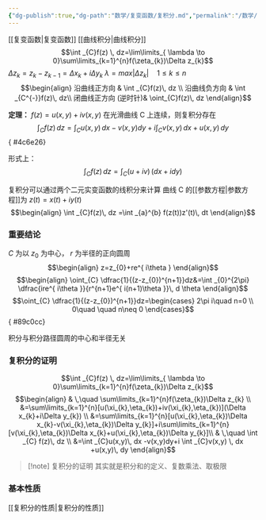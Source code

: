 ```yaml
---
{"dg-publish":true,"dg-path":"数学/复变函数/复积分.md","permalink":"/数学/复变函数/复积分/","noteIcon":"","created":"2024-04-16T13:01:27.469+08:00","updated":"2024-04-21T13:51:52.612+08:00"}
---
```


[[复变函数\|复变函数]]  [[曲线积分\|曲线积分]]   
$$\int _{C}f(z) \, dz=\lim\limits_{ \lambda \to 0}\sum\limits_{k=1}^{n}f(\zeta_{k})\Delta z_{k}$$
$\Delta z_{k}=z_{k}-z_{k-1}=\Delta x_{k}+i\Delta y_{k}$
$\lambda=max|\Delta z_{k}|\quad 1\leq k\leq n$
$$\begin{align}
沿曲线正方向 &  \int  _{C}f(z)\, dz  \\
沿曲线负方向  & \int  _{C^{-}}f(z)\, dz\\
闭曲线正方向 (逆时针)& \oint_{C}f(z)\, dz 
\end{align}$$

**定理：**
$f(z)=u(x,y)+iv(x,y)$ 在光滑曲线 C 上连续，则复积分存在
$$
\int _{C} f(z)\, dz=\int _{C}u(x,y)\, dx -v(x,y)dy+i \int _{C}v(x,y) \, dx +u(x,y)\, dy
$$
{ #4c6e26}


形式上：
$$
\int _{C}^{} f(z)\, dz=\int _{C}^{} (u+iv)\, (dx+idy)  
$$

复积分可以通过两个二元实变函数的线积分来计算
曲线 C 的[[参数方程\|参数方程]]为
$z(t)=x(t)+iy(t)$
$$\begin{align}
\int  _{C}f(z)\, dz =\int _{a}^{b} f(z(t))z'(t)\, dt 
\end{align}$$

### 重要结论
$C$ 为以 $z_{0}$ 为中心， $r$ 为半径的正向圆周
$$\begin{align}
z=z_{0}+re^{ i\theta }
\end{align}$$
$$\begin{align} 
\oint_{C} \dfrac{1}{(z-z_{0})^{n+1}}dz&=\int _{0}^{2\pi} \dfrac{ire^{ i\theta }}{r^{n+1}e^{ i(n+1)\theta }}\, d \theta
\end{align}$$
$$\oint_{C} \dfrac{1}{(z-z_{0})^{n+1}}dz=\begin{cases}
2\pi i\quad n=0 \\
0\quad \quad n\neq 0
\end{cases}$$
{ #89c0cc}


积分与积分路径圆周的中心和半径无关

### 复积分的证明
$$\int _{C}f(z) \, dz=\lim\limits_{ \lambda \to 0}\sum\limits_{k=1}^{n}f(\zeta_{k})\Delta z_{k}$$
$$\begin{align}
 & \,\quad \sum\limits_{k=1}^{n}f(\zeta_{k})\Delta z_{k} \\
&=\sum\limits_{k=1}^{n}[u(\xi_{k},\eta_{k})+iv(\xi_{k},\eta_{k})](\Delta x_{k}+i\Delta y_{k}) \\
&=\sum\limits_{k=1}^{n}[u(\xi_{k},\eta_{k})\Delta x_{k}-v(\xi_{k},\eta_{k})\Delta y_{k}]+i\sum\limits_{k=1}^{n}[v(\xi_{k},\eta_{k})\Delta x_{k}+u(\xi_{k},\eta_{k})\Delta y_{k}]\\ 
& \,\quad \int _{C} f(z)\, dz \\
&=\int _{C}u(x,y)\, dx -v(x,y)dy+i \int _{C}v(x,y) \, dx +u(x,y)\, dy
\end{align}$$
>[!note] 复积分的证明
>其实就是积分和的定义、复数乘法、取极限

### 基本性质
[[复积分的性质\|复积分的性质]]


